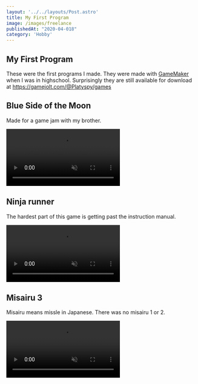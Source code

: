 ```yaml
---
layout: '../../layouts/Post.astro'
title: My First Program
image: /images/freelance
publishedAt: "2020-04-018"
category: 'Hobby'
---
```


## My First Program

These were the first programs I made. They were made with [GameMaker](https://gamemaker.io/) when I was in highschool. Surprisingly they are still available for download at https://gamejolt.com/@Platyspy/games

## Blue Side of the Moon
Made for a game jam with my brother.

<video autoplay loop muted>
  <source src="/videos/moon.webm" type="video/webm">
</video>

## Ninja runner
The hardest part of this game is getting past the instruction manual.

<video autoplay loop muted>
  <source src="/videos/ninja.webm" type="video/webm">
</video>

## Misairu 3
Misairu means missle in Japanese. There was no misairu 1 or 2. 

<video autoplay loop muted>
  <source src="/videos/misairu.webm" type="video/webm">
</video>